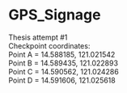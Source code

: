 # GPS_Signage
Thesis attempt #1  
Checkpoint coordinates:  
Point A = 14.588185, 121.021542  
Point B = 14.589435, 121.022893  
Point C = 14.590562, 121.024286  
Point D = 14.591606, 121.025618  

